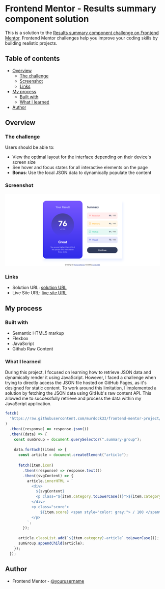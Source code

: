 # Frontend Mentor - Results summary component solution

This is a solution to the [Results summary component challenge on Frontend Mentor](https://www.frontendmentor.io/challenges/results-summary-component-CE_K6s0maV). Frontend Mentor challenges help you improve your coding skills by building realistic projects.

## Table of contents

- [Overview](#overview)
  - [The challenge](#the-challenge)
  - [Screenshot](#screenshot)
  - [Links](#links)
- [My process](#my-process)
  - [Built with](#built-with)
  - [What I learned](#what-i-learned)
- [Author](#author)

## Overview

### The challenge

Users should be able to:

- View the optimal layout for the interface depending on their device's screen size
- See hover and focus states for all interactive elements on the page
- **Bonus**: Use the local JSON data to dynamically populate the content

### Screenshot

![](./design/screenshot.png)

### Links

- Solution URL: [solution URL](https://www.frontendmentor.io/solutions/results-summary-component-using-json-file-to-render-the-content-trUaXkvC7k)
- Live Site URL: [live site URL](https://murdock33.github.io/frontend-mentor-project/HTML%20&%20CSS/results-summary-component-main/)

## My process

### Built with

- Semantic HTML5 markup
- Flexbox
- JavaScript
- Github Raw Content

### What I learned

During this project, I focused on learning how to retrieve JSON data and dynamically render it using JavaScript. However, I faced a challenge when trying to directly access the JSON file hosted on GitHub Pages, as it's designed for static content. To work around this limitation, I implemented a solution by fetching the JSON data using GitHub's raw content API. This allowed me to successfully retrieve and process the data within my JavaScript application.

```js
fetch(
  "https://raw.githubusercontent.com/murdock33/frontend-mentor-project/main/HTML%20%26%20CSS/results-summary-component-main/data.json"
)
  .then((response) => response.json())
  .then((data) => {
    const sumGroup = document.querySelector(".summary-group");

    data.forEach((item) => {
      const article = document.createElement("article");

      fetch(item.icon)
        .then((response) => response.text())
        .then((svgContent) => {
          article.innerHTML = `
            <div>
              ${svgContent}
              <p class="${item.category.toLowerCase()}">${item.category}</p>
            </div>
            <p class="score">
                ${item.score} <span style="color: gray;"> / 100 </span> 
            </p>
          `;
        });

      article.classList.add(`${item.category}-article`.toLowerCase());
      sumGroup.appendChild(article);
    });
  });
```

## Author

- Frontend Mentor - [@yourusername](https://www.frontendmentor.io/profile/murdock33)
